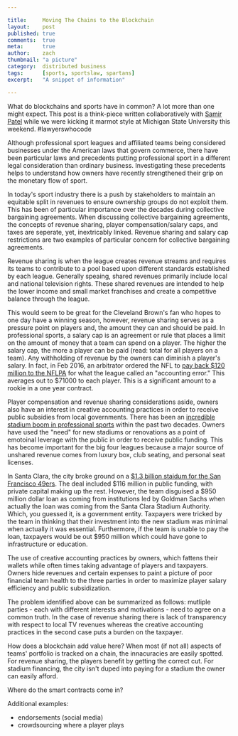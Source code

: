 ```yaml
---

title:     Moving The Chains to the Blockchain
layout:    post
published: true
comments:  true
meta:      true
author:    zach
thumbnail: "a picture"
category:  distributed business
tags:      [sports, sportslaw, spartans]
excerpt:   "A snippet of information"

---
```


What do blockchains and sports have in common? A lot more than one might expect. This post is a think-piece written collaboratively with [Samir Patel](https://twitter.com/samirpatellaw) while we were kicking it marmot style at Michigan State University this weekend. #lawyerswhocode

Although professional sport leagues and affiliated teams being considered businesses under the American laws that govern commerce, there have been particular laws and precedents putting professional sport in a different legal consideration than ordinary business. Investigating these precedents helps to understand how owners have recently strengthened their grip on the monetary flow of sport.

In today's sport industry there is a push by stakeholders to maintain an equitable split in revenues to ensure ownership groups do not exploit them.  This has been of particular importance over the decades during collective bargaining agreements. When discussing collective bargaining agreements, the concepts of revenue sharing, player compensation/salary caps, and taxes are seperate, yet, inextricably linked. Revenue sharing and salary cap restrictions are two examples of particular concern for collective bargaining agreements. 

Revenue sharing is when the league creates revenue streams and requires its teams to contribute to a pool based upon different standards established by each league. Generally speaing, shared revenues primarily include local and national television rights. These shared revenues are intended to help the lower income and small market franchises and create a competitive balance through the league.

This would seem to be great for the Cleveland Brown's fan who hopes to one day have a winning season, however, revenue sharing serves as a pressure point on players and, the amount they can and should be paid. In professional sports, a salary cap is an agreement or rule that places a limit on the amount of money that a team can spend on a player. The higher the salary cap, the more a player can be paid (read: total for all players on a team). Any withholding of revenue by the owners can diminish a player's salary. In fact, in Feb 2016, an arbitrator ordered the NFL to [pay back $120 million to the NFLPA](http://fortune.com/2016/02/23/nfl-salary-cap/) for what the league called an "accounting error." This averages out to $71000 to each player. This is a significant amount to a rookie in a one year contract.
 
Player compensation and revenue sharing considerations aside, owners also have an interest in creative accounting practices in order to receive public subsidies from local governments. There has been an [incredible stadium boom in professional sports](http://www.nytimes.com/2009/12/25/sports/25stadium.html?_r=0) within the past two decades. Owners have used the "need" for new stadiums or renovations as a point of emotoinal leverage with the public in order to receive public funding. This has become important for the big four leagues because a major source of unshared revenue comes from luxury box, club seating, and personal seat licenses.

In Santa Clara, the city broke ground on a [$1.3 billion staidum for the San Francisco 49ers](http://www.voiceofsandiego.org/topics/land-use/how-the-49ers-got-a-stadium-and-why-it-wont-work-here/). The deal included $116 million in public funding, with private capital making up the rest. However, the team disguised a $950 million dollar loan as coming from institutions led by Goldman Sachs when actually the loan was coming from the Santa Clara Stadium Authority. Which, you guessed it, is a government entity. Taxpayers were tricked by the team in thinking that their investment into the new stadium was minimal when actually it was essential. Furthermore, if the team is unable to pay the loan, taxpayers would be out $950 million which could have gone to infrastructure or education. 

The use of creative accounting practices by owners, which fattens their wallets while often times taking advantage of players and taxpayers. Owners hide revenues and certain expenses to paint a picture of poor financial team health to the three parties in order to maximize player salary efficiency and public subsidization.   

The problem identified above can be summarized as follows: mutliple parties - each with different interests and motivations - need to agree on a common truth. In the case of revenue sharing there is lack of transparency with respect to local TV revenues whereas the creative accounting practices in the second case puts a burden on the taxpayer.

How does a blockchain add value here? When most (if not all) aspects of teams' portfolio is tracked on a chain, the innacuracies are easily spotted. For revenue sharing, the players benefit by getting the correct cut. For stadium financing, the city isn't duped into paying for a stadium the owner can easily afford. 

Where do the smart contracts come in?

Additional examples:

- endorsements (social media)
- crowdsourcing where a player plays
